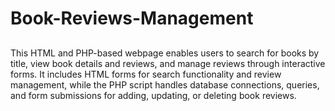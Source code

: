 # Book-Reviews-Management

##
This HTML and PHP-based webpage enables users to search for books by title, view book details and reviews, and manage reviews through interactive forms. 
It includes HTML forms for search functionality and review management, while the PHP script handles database connections, queries, and form submissions for adding, updating, or deleting book reviews.
